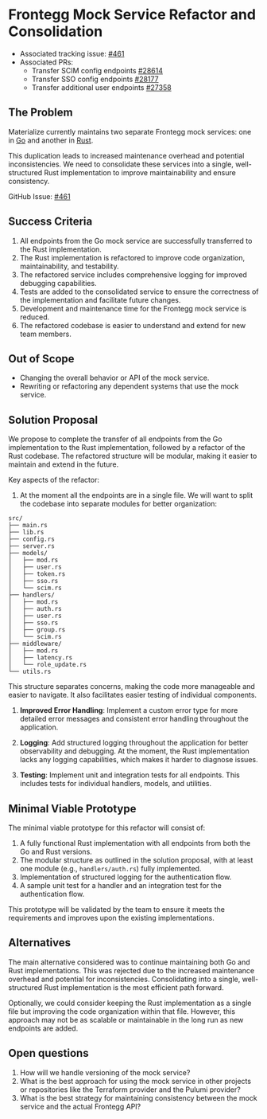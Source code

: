 # Frontegg Mock Service Refactor and Consolidation

- Associated tracking issue: [#461](https://github.com/MaterializeInc/terraform-provider-materialize/issues/461)
- Associated PRs:
    - Transfer SCIM config endpoints [#28614](https://github.com/MaterializeInc/materialize/pull/28614)
    - Transfer SSO config endpoints [#28177](https://github.com/MaterializeInc/materialize/pull/28177)
    - Transfer additional user endpoints [#27358](https://github.com/MaterializeInc/materialize/pull/27358)


## The Problem

Materialize currently maintains two separate Frontegg mock services: one in [Go](https://github.com/MaterializeInc/terraform-provider-materialize/blob/main/mocks/frontegg/mock_server.go) and another in [Rust](https://github.com/bobbyiliev/materialize/blob/cee14e4212e0dc3757960544928308cbf02b94dd/src/frontegg-mock/src/lib.rs).

This duplication leads to increased maintenance overhead and potential inconsistencies. We need to consolidate these services into a single, well-structured Rust implementation to improve maintainability and ensure consistency.

GitHub Issue: [#461](https://github.com/MaterializeInc/terraform-provider-materialize/issues/461)

## Success Criteria

1. All endpoints from the Go mock service are successfully transferred to the Rust implementation.
2. The Rust implementation is refactored to improve code organization, maintainability, and testability.
3. The refactored service includes comprehensive logging for improved debugging capabilities.
4. Tests are added to the consolidated service to ensure the correctness of the implementation and facilitate future changes.
5. Development and maintenance time for the Frontegg mock service is reduced.
6. The refactored codebase is easier to understand and extend for new team members.

## Out of Scope

- Changing the overall behavior or API of the mock service.
- Rewriting or refactoring any dependent systems that use the mock service.

## Solution Proposal

We propose to complete the transfer of all endpoints from the Go implementation to the Rust implementation, followed by a refactor of the Rust codebase. The refactored structure will be modular, making it easier to maintain and extend in the future.

Key aspects of the refactor:

1. At the moment all the endpoints are in a single file. We will want to split the codebase into separate modules for better organization:

```
src/
├── main.rs
├── lib.rs
├── config.rs
├── server.rs
├── models/
│   ├── mod.rs
│   ├── user.rs
│   ├── token.rs
│   ├── sso.rs
│   └── scim.rs
├── handlers/
│   ├── mod.rs
│   ├── auth.rs
│   ├── user.rs
│   ├── sso.rs
│   ├── group.rs
│   └── scim.rs
├── middleware/
│   ├── mod.rs
│   ├── latency.rs
│   └── role_update.rs
└── utils.rs
```

This structure separates concerns, making the code more manageable and easier to navigate. It also facilitates easier testing of individual components.

1. **Improved Error Handling**: Implement a custom error type for more detailed error messages and consistent error handling throughout the application.

1. **Logging**: Add structured logging throughout the application for better observability and debugging. At the moment, the Rust implementation lacks any logging capabilities, which makes it harder to diagnose issues.

1. **Testing**: Implement unit and integration tests for all endpoints. This includes tests for individual handlers, models, and utilities.

## Minimal Viable Prototype

The minimal viable prototype for this refactor will consist of:

1. A fully functional Rust implementation with all endpoints from both the Go and Rust versions.
1. The modular structure as outlined in the solution proposal, with at least one module (e.g., `handlers/auth.rs`) fully implemented.
1. Implementation of structured logging for the authentication flow.
1. A sample unit test for a handler and an integration test for the authentication flow.

This prototype will be validated by the team to ensure it meets the requirements and improves upon the existing implementations.

## Alternatives

The main alternative considered was to continue maintaining both Go and Rust implementations. This was rejected due to the increased maintenance overhead and potential for inconsistencies. Consolidating into a single, well-structured Rust implementation is the most efficient path forward.

Optionally, we could consider keeping the Rust implementation as a single file but improving the code organization within that file. However, this approach may not be as scalable or maintainable in the long run as new endpoints are added.

## Open questions

1. How will we handle versioning of the mock service?
1. What is the best approach for using the mock service in other projects or repositories like the Terraform provider and the Pulumi provider?
1. What is the best strategy for maintaining consistency between the mock service and the actual Frontegg API?
